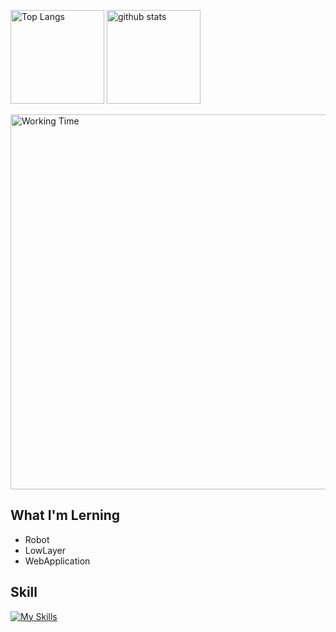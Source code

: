 <p align="left"> 
  <img alt="Top Langs" height="150" src="https://github-readme-stats.vercel.app/api?username=NOPLAB&theme=discord_old_blurple&show_icons=true" />
  <img alt="github stats" height="150" src="https://github-readme-stats.vercel.app/api/top-langs/?username=NOPLAB&theme=discord_old_blurple&layout=compact" />
</p>

<img alt="Working Time" width="600" src="https://wakatime.com/share/@8b26b26a-9b6f-4741-b816-cf05c6bb97a9/dd4b629e-8689-4112-842b-cec626b59580.svg" />

## What I'm Lerning

- Robot
- LowLayer
- WebApplication

## Skill

[![My Skills](https://skillicons.dev/icons?i=rust,cs,ts,unity,dotnet,nextjs,arduino,git,linux,vscode,neovim)](https://skillicons.dev)

<!---
NOPLAB/NOPLAB is a ✨ special ✨ repository because its `README.md` (this file) appears on your GitHub profile.
You can click the Preview link to take a look at your changes.
--->
